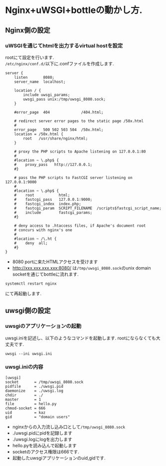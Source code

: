 # Nginx+uWSGI+bottleの動かし方.

## Nginx側の設定
### uWSGIを通じてhtmlを出力するvirtual hostを設定
rootにて設定を行います.  
`/etc/nginx/conf.d/`以下に.confファイルを作成します.  
```
server {
    listen       8080;
    server_name  localhost;

    location / {
        include uwsgi_params;
        uwsgi_pass unix:/tmp/uwsgi_8080.sock;
    }

    #error_page  404              /404.html;

    # redirect server error pages to the static page /50x.html
    #
    error_page   500 502 503 504  /50x.html;
    location = /50x.html {
        root   /usr/share/nginx/html;
    }

    # proxy the PHP scripts to Apache listening on 127.0.0.1:80
    #
    #location ~ \.php$ {
    #    proxy_pass   http://127.0.0.1;
    #}

    # pass the PHP scripts to FastCGI server listening on 127.0.0.1:9000
    #
    #location ~ \.php$ {
    #    root           html;
    #    fastcgi_pass   127.0.0.1:9000;
    #    fastcgi_index  index.php;
    #    fastcgi_param  SCRIPT_FILENAME  /scripts$fastcgi_script_name;
    #    include        fastcgi_params;
    #}

    # deny access to .htaccess files, if Apache's document root
    # concurs with nginx's one
    #
    #location ~ /\.ht {
    #    deny  all;
    #}
}
```
- 8080 portに来たHTMLアクセスを受けます
- http://xxx.xxx.xxx.xxx:8080/ は`/tmp/uwsgi_8080.sock`のunix domain socketを通じてbottleに流れます.

```
systemctl restart nginx
```
にて再起動します.

## uwsgi側の設定
### uwsgiのアプリケーションの起動
uwsgi.iniを記述し、以下のようなコマンドを起動します. rootにならなくても大丈夫です.
```
uwsgi --ini uwsgi.ini
```
### uwsgi.iniの内容
```
[uwsgi]
socket       = /tmp/uwsgi_8080.sock
pidfile      = ./uwsgi.pid
daemonize    = ./uwsgi.log
chdir        = ./
master       = 1
file         = hello.py
chmod-socket = 666
uid          = kaz
gid          = "domain users"
```
- nginxからの入力流し込み口として`/tmp/uwsgi_8080.sock`
- ./uwsgi.pidにpidを記録します
- ./uwsgi.logにlogを出力します
- hello.pyを読み込んで起動します
- socketのアクセス権限は666です.
- 起動したuwsgiアプリケーションのuid,gidです.



